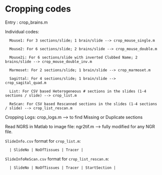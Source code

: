 # Cropping codes

  Entry : crop_brains.m

  Individual codes:

      Mouse1: For 3 sections/slide; 1 brain/slide --> crop_mouse_single.m
      
      Mouse2: For 6 sections/slide; 2 brains/slide --> crop_mouse_double.m
      
      Mouse2i: For 6 sections/slide with inverted Clubbed Name; 2 brains/slide --> crop_mouse_double_inv.m
      
      Marmoset: For 2 sections/slide; 1 brain/slide --> crop_marmoset.m
      
      Sagittal: For 4 sections/slide; 1 brain/slide --> crop_sagital_quad.m
      
      List: For CSV based Heterogeneous # sections in the slides (1-4 sections / slide) --> crop_list.m
      
      ReScan: For CSV based Rescanned sections in the slides (1-4 sections / slide) --> crop_list_rescan.m

  
  Cropping Logs: crop_logs.m --> to find Missing or Duplicate sections
  
  Read NGRS in Matlab to image file: ngr2tif.m --> fully modified for any NGR file.
  
  
  ```SlideInfo.csv``` format for ```crop_list.m```:
 
      | SlideNo	| NoOfTissues |	Tracer |
       
      
  
  ```SlideInfoReScan.csv``` format for ```crop_list_rescan.m```:
  
      | SlideNo | NoOfTissues | Tracer | StartSection |
